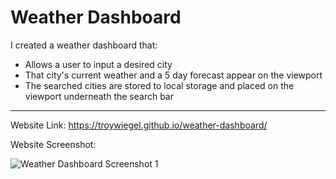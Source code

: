# Weather Dashboard

I created a weather dashboard that:

* Allows a user to input a desired city
* That city's current weather and a 5 day forecast appear on the viewport
* The searched cities are stored to local storage and placed on the viewport underneath the search bar
-----------------------------------------------------------------------------------------------------------------


Website Link: https://troywiegel.github.io/weather-dashboard/

Website Screenshot: 

![Weather Dashboard Screenshot 1](https://troywiegel.github.io/weather-dashboard/assets/images/wd.png)
